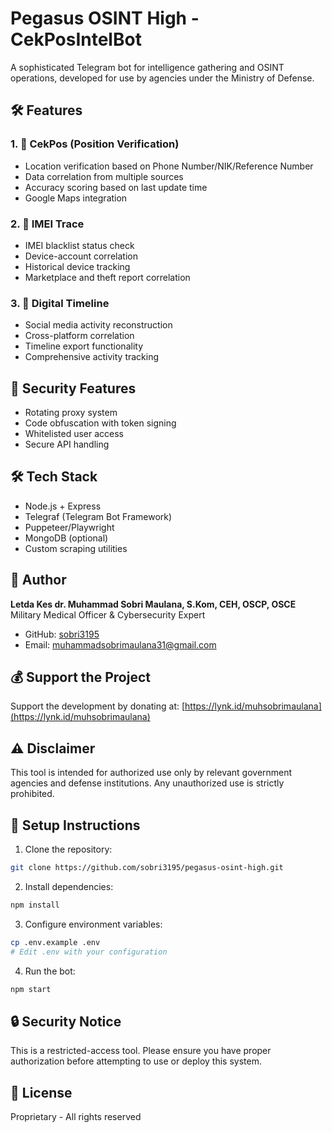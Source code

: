 # Pegasus OSINT High - CekPosIntelBot

A sophisticated Telegram bot for intelligence gathering and OSINT operations, developed for use by agencies under the Ministry of Defense.

## 🛠️ Features

### 1. 📍 CekPos (Position Verification)
- Location verification based on Phone Number/NIK/Reference Number
- Data correlation from multiple sources
- Accuracy scoring based on last update time
- Google Maps integration

### 2. 📶 IMEI Trace
- IMEI blacklist status check
- Device-account correlation
- Historical device tracking
- Marketplace and theft report correlation

### 3. 📆 Digital Timeline
- Social media activity reconstruction
- Cross-platform correlation
- Timeline export functionality
- Comprehensive activity tracking

## 🔐 Security Features
- Rotating proxy system
- Code obfuscation with token signing
- Whitelisted user access
- Secure API handling

## 🛠️ Tech Stack
- Node.js + Express
- Telegraf (Telegram Bot Framework)
- Puppeteer/Playwright
- MongoDB (optional)
- Custom scraping utilities

## 📝 Author
**Letda Kes dr. Muhammad Sobri Maulana, S.Kom, CEH, OSCP, OSCE**  
Military Medical Officer & Cybersecurity Expert

- GitHub: [sobri3195](https://github.com/sobri3195)
- Email: muhammadsobrimaulana31@gmail.com

## 💰 Support the Project
Support the development by donating at:
[https://lynk.id/muhsobrimaulana](https://lynk.id/muhsobrimaulana)

## ⚠️ Disclaimer
This tool is intended for authorized use only by relevant government agencies and defense institutions. Any unauthorized use is strictly prohibited.

## 🚀 Setup Instructions

1. Clone the repository:
```bash
git clone https://github.com/sobri3195/pegasus-osint-high.git
```

2. Install dependencies:
```bash
npm install
```

3. Configure environment variables:
```bash
cp .env.example .env
# Edit .env with your configuration
```

4. Run the bot:
```bash
npm start
```

## 🔒 Security Notice
This is a restricted-access tool. Please ensure you have proper authorization before attempting to use or deploy this system.

## 📄 License
Proprietary - All rights reserved 